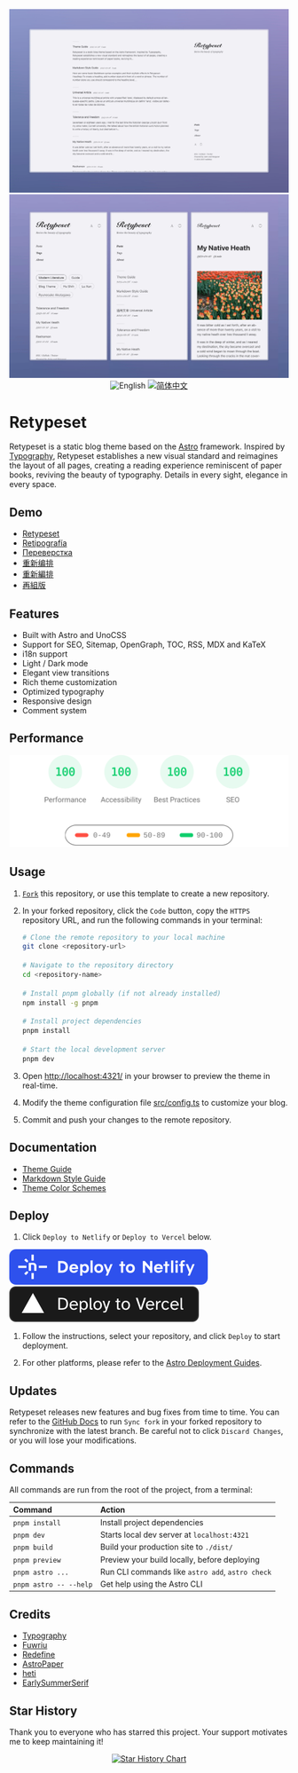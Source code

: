 <img alt="Cover Image" src="assets/retypeset-en-desktop.webp"/>
<img alt="Cover Image" src="assets/retypeset-en-mobile.webp"/>

<div align="center">
  <picture>
    <source media="(prefers-color-scheme: dark)"
            srcset="https://img.shields.io/badge/-English-4593F8?style=for-the-badge" />
    <source media="(prefers-color-scheme: light)"
            srcset="https://img.shields.io/badge/-English-0A69DA?style=for-the-badge" />
    <img src="https://img.shields.io/badge/-English-0A69DA?style=for-the-badge" alt="English">
  </picture>
  <a title="zh" href="README.zh.md">
    <img src="https://img.shields.io/badge/-%E7%AE%80%E4%BD%93%E4%B8%AD%E6%96%87-545759?style=for-the-badge" alt="简体中文">
  </a>
</div>

# Retypeset

Retypeset is a static blog theme based on the [Astro](https://astro.build/) framework. Inspired by [Typography](https://astro-theme-typography.vercel.app/), Retypeset establishes a new visual standard and reimagines the layout of all pages, creating a reading experience reminiscent of paper books, reviving the beauty of typography. Details in every sight, elegance in every space.

## Demo

- [Retypeset](https://retypeset.radishzz.cc/en/)
- [Retipografía](https://retypeset.radishzz.cc/es/)
- [Переверстка](https://retypeset.radishzz.cc/ru/)
- [重新编排](https://retypeset.radishzz.cc/)
- [重新編排](https://retypeset.radishzz.cc/zh-tw/)
- [再組版](https://retypeset.radishzz.cc/ja/)

## Features

- Built with Astro and UnoCSS
- Support for SEO, Sitemap, OpenGraph, TOC, RSS, MDX and KaTeX
- i18n support
- Light / Dark mode
- Elegant view transitions
- Rich theme customization
- Optimized typography
- Responsive design
- Comment system

## Performance

<p align="center">
  <a href="https://pagespeed.web.dev/analysis?url=https%3A%2F%2Fretypeset.radishzz.cc%2F">
    <img width="710" alt="Retypeset Lighthouse Score" src="assets/retypeset-lighthouse-score.svg">
  <a>
</p>

## Usage

1. [`Fork`](https://github.com/radishzzz/astro-theme-retypeset/fork) this repository, or use this template to create a new repository.

2. In your forked repository, click the `Code` button, copy the `HTTPS` repository URL, and run the following commands in your terminal:

   ```bash
   # Clone the remote repository to your local machine
   git clone <repository-url>

   # Navigate to the repository directory
   cd <repository-name>

   # Install pnpm globally (if not already installed)
   npm install -g pnpm

   # Install project dependencies
   pnpm install

   # Start the local development server
   pnpm dev
   ```

3. Open [http://localhost:4321/](http://localhost:4321/) in your browser to preview the theme in real-time.

4. Modify the theme configuration file [src/config.ts](https://github.com/radishzzz/astro-theme-retypeset/blob/master/src/config.ts) to customize your blog.

5. Commit and push your changes to the remote repository.

## Documentation

- [Theme Guide](https://retypeset.radishzz.cc/en/posts/theme-guide/)
- [Markdown Style Guide](https://retypeset.radishzz.cc/en/posts/markdown-style-guide/)
- [Theme Color Schemes](https://retypeset.radishzz.cc/en/posts/theme-color-schemes/)

## Deploy

1. Click `Deploy to Netlify` or `Deploy to Vercel` below.

[![Deploy to Netlify](assets/deploy-netlify.svg)](https://app.netlify.com/start)
[![Deploy to Vercel](assets/deploy-vercel.svg)](https://vercel.com/new)

1. Follow the instructions, select your repository, and click `Deploy` to start deployment.

2. For other platforms, please refer to the [Astro Deployment Guides](https://docs.astro.build/en/guides/deploy/).

## Updates

Retypeset releases new features and bug fixes from time to time. You can refer to the [GitHub Docs](https://docs.github.com/en/pull-requests/collaborating-with-pull-requests/working-with-forks/syncing-a-fork) to run `Sync fork` in your forked repository to synchronize with the latest branch. Be careful not to click `Discard Changes`, or you will lose your modifications.

## Commands

All commands are run from the root of the project, from a terminal:

| Command                | Action                                           |
| :--------------------- | :----------------------------------------------- |
| `pnpm install`         | Install project dependencies                     |
| `pnpm dev`             | Starts local dev server at `localhost:4321`      |
| `pnpm build`           | Build your production site to `./dist/`          |
| `pnpm preview`         | Preview your build locally, before deploying     |
| `pnpm astro ...`       | Run CLI commands like `astro add`, `astro check` |
| `pnpm astro -- --help` | Get help using the Astro CLI                     |

## Credits

- [Typography](https://github.com/moeyua/astro-theme-typography)
- [Fuwriu](https://github.com/saicaca/fuwari)
- [Redefine](https://github.com/EvanNotFound/hexo-theme-redefine)
- [AstroPaper](https://github.com/satnaing/astro-paper)
- [heti](https://github.com/sivan/heti)
- [EarlySummerSerif](https://github.com/GuiWonder/EarlySummerSerif)

## Star History

Thank you to everyone who has starred this project. Your support motivates me to keep maintaining it!

<p align="center">
<a href="https://star-history.com/#radishzzz/astro-theme-retypeset&Date">
  <picture>
    <source media="(prefers-color-scheme: dark)" srcset="https://api.star-history.com/svg?repos=radishzzz/astro-theme-retypeset&type=Date&theme=dark" />
    <source media="(prefers-color-scheme: light)" srcset="https://api.star-history.com/svg?repos=radishzzz/astro-theme-retypeset&type=Date" />
    <img alt="Star History Chart" src="https://api.star-history.com/svg?repos=radishzzz/astro-theme-retypeset&type=Date" />
  </picture>
</p>
